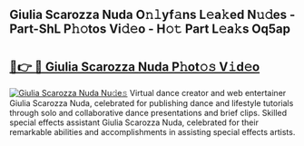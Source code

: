 ## Giulia Scarozza Nuda O𝚗𝚕yf𝚊ns L𝚎a𝚔ed N𝚞𝚍es - Part-ShL P𝚑𝚘tos Vi𝚍𝚎o - H𝚘𝚝 Part L𝚎a𝚔s Oq5ap

# <h2><a href="http://kf354w.oniu.top/?m=Giulia+Scarozza+Nuda">🔗👉 🔴 Giulia Scarozza Nuda P𝚑ot𝚘𝚜 V𝚒d𝚎o</a></h2>

[![Giulia Scarozza Nuda Nu𝚍e𝚜](https://i.imgur.com/0qMVB7G.gif)](http://kf354w.oniu.top/?m=Giulia+Scarozza+Nuda)
Virtual dance creator and web entertainer Giulia Scarozza Nuda, celebrated for publishing dance and lifestyle tutorials through solo and collaborative dance presentations and brief clips. Skilled special effects assistant Giulia Scarozza Nuda, celebrated for their remarkable abilities and accomplishments in assisting special effects artists.  
